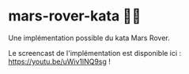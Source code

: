 # mars-rover-kata 👩‍🚀

Une implémentation possible du kata Mars Rover.

Le screencast de l'implémentation est disponible ici : https://youtu.be/uWiv1lNQ9sg !

